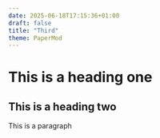 ```yaml
---
date: 2025-06-18T17:15:36+01:00
draft: false
title: "Third"
theme: PaperMod
---
```


# This is a heading one
## This is a heading two

This is a paragraph